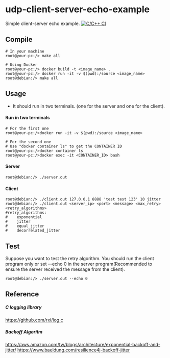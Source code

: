 
# udp-client-server-echo-example
Simple client-server echo example.
[![C/C++ CI](https://github.com/yyy110011/udp-client-server-echo-example/actions/workflows/c-cpp.yml/badge.svg)](https://github.com/yyy110011/udp-client-server-echo-example/actions/workflows/c-cpp.yml)
## Compile
 
```shell
# In your machine
root@your-pc:/> make all

# Using Docker
root@your-pc:/> docker build -t <image_name> .
root@your-pc:/> docker run -it -v $(pwd):/source <image_name>
root@debian:/> make all
```
## Usage
* It should run in two terminals. (one for the server and one for the client).
#### Run in two terminals
```shell
# For the first one
root@your-pc:/>docker run -it -v $(pwd):/source <image_name>

# For the second one
# Use "docker container ls" to get the CONTAINER ID
root@your-pc:/>docker container ls 
root@your-pc:/>docker exec -it <CONTAINER_ID> bash
```

#### Server
```shell
root@debian:/> ./server.out
```
#### Client
```shell
root@debian:/> ./client.out 127.0.0.1 8888 'test test 123' 10 jitter
root@debian:/> ./client.out <server_ip> <port> <message> <max_retry> <retry_algorithms>
#retry_algorithms: 
#    exponential
#    jitter
#    equal_jitter
#    decorrelated_jitter
```

## Test
Suppose you want to test the retry algorithm. You should run the client program only or set --echo 0 in the server program(Recommended to ensure the server received the message from the client).
```shell
root@debian:/> ./server.out --echo 0
```

## Reference 
##### C logging library
https://github.com/rxi/log.c
##### Backoff Algoritm 
https://aws.amazon.com/tw/blogs/architecture/exponential-backoff-and-jitter/
https://www.baeldung.com/resilience4j-backoff-jitter